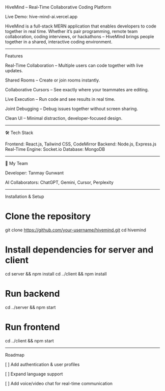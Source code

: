 

HiveMind – Real-Time Collaborative Coding Platform

Live Demo: hive-mind-ai.vercel.app

HiveMind is a full-stack MERN application that enables developers to code together in real time. Whether it’s pair programming, remote team collaboration, coding interviews, or hackathons – HiveMind brings people together in a shared, interactive coding environment.


---

Features

Real-Time Collaboration – Multiple users can code together with live updates.

Shared Rooms – Create or join rooms instantly.

Collaborative Cursors – See exactly where your teammates are editing.

Live Execution – Run code and see results in real time.

Joint Debugging – Debug issues together without screen sharing.

Clean UI – Minimal distraction, developer-focused design.



---

🛠 Tech Stack

Frontend: React.js, Tailwind CSS, CodeMirror
Backend: Node.js, Express.js
Real-Time Engine: Socket.io
Database: MongoDB


---

🧠 My Team

Developer: Tanmay Gunwant

AI Collaborators: ChatGPT, Gemini, Cursor, Perplexity



---

Installation & Setup

# Clone the repository
git clone https://github.com/your-username/hivemind.git
cd hivemind

# Install dependencies for server and client
cd server && npm install
cd ../client && npm install

# Run backend
cd ../server && npm start

# Run frontend
cd ../client && npm start


---

Roadmap

[ ] Add authentication & user profiles

[ ] Expand language support

[ ] Add voice/video chat for real-time communication

